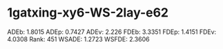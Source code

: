 # 1gatxing-xy6-WS-2lay-e62

ADEb: 1.8015
ADEp: 0.7427
ADEv: 2.226
FDEb: 3.3351
FDEp: 1.4151
FDEv: 4.0308
Rank: 451
WSADE: 1.2723
WSFDE: 2.3606